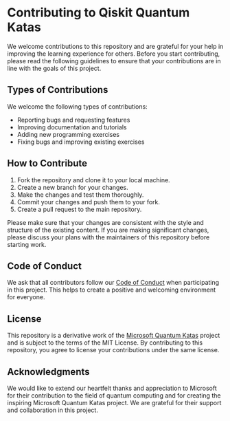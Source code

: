 # Contributing to Qiskit Quantum Katas

We welcome contributions to this repository and are grateful for your help in improving the learning experience for others. Before you start contributing, please read the following guidelines to ensure that your contributions are in line with the goals of this project.

## Types of Contributions

We welcome the following types of contributions:

- Reporting bugs and requesting features
- Improving documentation and tutorials
- Adding new programming exercises
- Fixing bugs and improving existing exercises

## How to Contribute

1. Fork the repository and clone it to your local machine.
2. Create a new branch for your changes.
3. Make the changes and test them thoroughly.
4. Commit your changes and push them to your fork.
5. Create a pull request to the main repository.

Please make sure that your changes are consistent with the style and structure of the existing content. If you are making significant changes, please discuss your plans with the maintainers of this repository before starting work.

## Code of Conduct

We ask that all contributors follow our [Code of Conduct](CODE_OF_CONDUCT.md) when participating in this project. This helps to create a positive and welcoming environment for everyone.

## License

This repository is a derivative work of the [Microsoft Quantum Katas](https://github.com/microsoft/QuantumKatas) project and is subject to the terms of the MIT License. By contributing to this repository, you agree to license your contributions under the same license.

## Acknowledgments

We would like to extend our heartfelt thanks and appreciation to Microsoft for their contribution to the field of quantum computing and for creating the inspiring Microsoft Quantum Katas project. We are grateful for their support and collaboration in this project.
